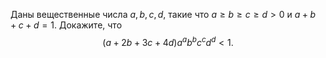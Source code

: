 Даны вещественные числа $a, b, c, d$, такие что $a\geq b\geq c\geq d > 0$ и $a+b+c+d=1$. Докажите, что $$(a+2b+3c+4d)a^ab^bc^cd^d<1.$$